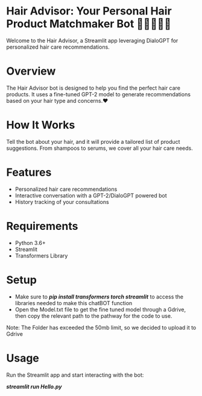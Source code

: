 # Hair Advisor: Your Personal Hair Product Matchmaker Bot 💆‍♂️🤖✨🧴

Welcome to the Hair Advisor, a Streamlit app leveraging DialoGPT for personalized hair care recommendations.

# Overview
The Hair Advisor bot is designed to help you find the perfect hair care products. It uses a fine-tuned GPT-2 model to generate recommendations based on your hair type and concerns.❤️

# How It Works
Tell the bot about your hair, and it will provide a tailored list of product suggestions. From shampoos to serums, we cover all your hair care needs. 

# Features

* Personalized hair care recommendations
* Interactive conversation with a GPT-2/DialoGPT powered bot
* History tracking of your consultations

# Requirements

* Python 3.6+
* Streamlit
* Transformers Library


# Setup

* Make sure to **_pip install transformers torch streamlit_** to access the libraries needed to make this chatBOT function 
* Open the Model.txt file to get the fine tuned model through a Gdrive, then copy the relevant path to the pathway for the code to use. 

Note: The Folder has exceeded the 50mb limit, so we decided to upload it to Gdrive 

# Usage

Run the Streamlit app and start interacting with the bot:

_**streamlit run Hello.py**_






